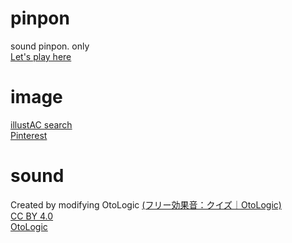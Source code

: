 # pinpon  
sound pinpon. only  
[Let's play here](https://yy-tromb.github.io/pinpon/)

# image
[illustAC search](https://www.ac-illust.com/main/search_result.php?word=%E6%AD%A3%E8%A7%A3%E7%99%BA%E8%A1%A8)  
[Pinterest](https://www.pinterest.jp/pin/create/bookmarklet/?description=%E2%97%AF%E3%80%80%C3%97%E3%80%80%E3%81%BE%E3%82%8B+%E3%81%B0%E3%81%A4+%E3%83%9E%E3%83%BC%E3%82%AF+%E6%AD%A3%E8%A7%A3+%E4%B8%8D%E6%AD%A3%E8%A7%A3%E3%82%A4%E3%83%A9%E3%82%B9%E3%83%88%20-%20No:%201499471%EF%BC%8F%E7%84%A1%E6%96%99%E3%82%A4%E3%83%A9%E3%82%B9%E3%83%88%E3%81%AA%E3%82%89%E3%80%8C%E3%82%A4%E3%83%A9%E3%82%B9%E3%83%88AC%E3%80%8D&media=https://thumb.ac-illust.com/70/70a370c5ab8ad8f14720190e31621f19_t.jpeg&url=https://www.ac-illust.com/main/detail.php?id=1499471&word=%E2%97%AF%E3%80%80%C3%97%E3%80%80%E3%81%BE%E3%82%8B+%E3%81%B0%E3%81%A4+%E3%83%9E%E3%83%BC%E3%82%AF+%E6%AD%A3%E8%A7%A3+%E4%B8%8D%E6%AD%A3%E8%A7%A3)

# sound
Created by modifying OtoLogic [(フリー効果音：クイズ｜OtoLogic)](https://otologic.jp/free/se/quiz01.html#google_vignette)  
[CC BY 4.0](https://creativecommons.org/licenses/by/4.0/)  
[OtoLogic](https://otologic.jp)

